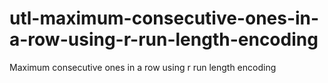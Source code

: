 # utl-maximum-consecutive-ones-in-a-row-using-r-run-length-encoding
Maximum consecutive ones in a row using r run length encoding    
